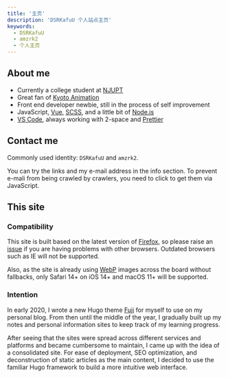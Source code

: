```yaml
---
title: '主页'
description: 'DSRKafuU 个人站点主页'
keywords:
  - DSRKafuU
  - amzrk2
  - 个人主页
---
```


## About me

- Currently a college student at [NJUPT](https://www.njupt.edu.cn/)
- Great fan of [Kyoto Animation](https://www.kyotoanimation.co.jp/)
- Front end developer newbie, still in the process of self improvement
- JavaScript, [Vue](https://vuejs.org/), [SCSS](https://sass-lang.com/), and a little bit of [Node.js](https://nodejs.org/)
- [VS Code](https://code.visualstudio.com), always working with 2-space and [Prettier](https://prettier.io/)

## Contact me

Commonly used identity: `DSRKafuU` and `amzrk2`.

You can try the links and my e-mail address in the info section. To prevent e-mali from being crawled by crawlers, you need to click to get them via JavaScript.

## This site

### Compatibility

This site is built based on the latest version of [Firefox](https://www.mozilla.org/firefox/new/), so please raise an [issue](https://github.com/amzrk2/amzrk2-ng/issues) if you are having problems with other browsers. Outdated browsers such as IE will not be supported.

Also, as the site is already using [WebP](https://developers.google.com/speed/webp) images across the board without fallbacks, only Safari 14+ on iOS 14+ and macOS 11+ will be supported.

### Intention

In early 2020, I wrote a new Hugo theme [Fuji](https://github.com/amzrk2/hugo-theme-fuji) for myself to use on my personal blog. From then until the middle of the year, I gradually built up my notes and personal information sites to keep track of my learning progress.

After seeing that the sites were spread across different services and platforms and became cumbersome to maintain, I came up with the idea of a consolidated site. For ease of deployment, SEO optimization, and deconstruction of static articles as the main content, I decided to use the familiar Hugo framework to build a more intuitive web interface.
